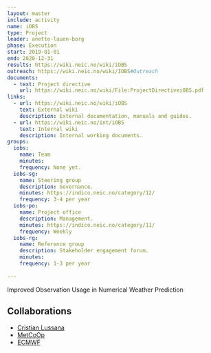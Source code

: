 ```yaml
---
layout: master
include: activity
name: iOBS
type: Project
leader: anette-lauen-borg
phase: Execution
start: 2019-01-01
end: 2020-12-31
results: https://wiki.neic.no/wiki/iOBS
outreach: https://wiki.neic.no/wiki/IOBS#Outreach
documents:
  - text: Project directive
    url: https://wiki.neic.no/wiki/File:ProjectDirectiveiOBS.pdf
links:
  - url: https://wiki.neic.no/wiki/iOBS
    text: External wiki
    description: External documentation, manuals and guides.
  - url: https://wiki.neic.no/int/iOBS
    text: Internal wiki
    description: Internal working documents.
groups:
  iobs:
    name: Team
    minutes:
    frequency: None yet.
  iobs-sg:
    name: Steering group
    description: Governance.
    minutes: https://indico.neic.no/category/12/
    frequency: 3-4 per year
  iobs-po:
    name: Project office
    description: Management.
    minutes: https://indico.neic.no/category/11/
    frequency: Weekly
  iobs-rg:
    name: Reference group
    description: Stakeholder engagement forum. 
    minutes:
    frequency: 1-3 per year
     
---
```

Improved Observation Usage in Numerical Weather Prediction

## Collaborations
 * [Cristian Lussana](https://www.met.no)
 * [MetCoOp](http://metcoop.org/)
 * [ECMWF](https://www.ecmwf.int/)
